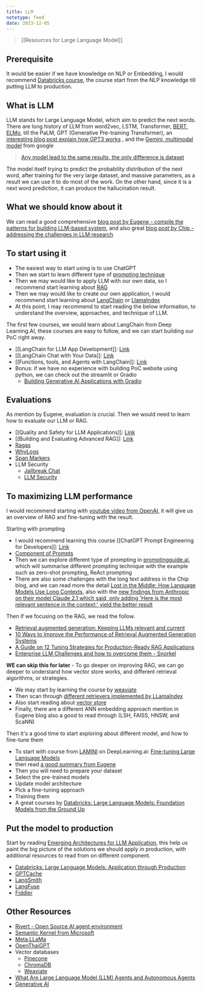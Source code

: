 ```yaml
---
title: LLM
notetype: feed
date: 2023-12-05
---
```

> [[Resources for Large Language Model]]

## Prerequisite
It would be easier if we have knowledge on NLP or Embedding, I would recommend [Databricks course](https://www.edx.org/course/large-language-models-application-through-production), the course start from the NLP knowledge till putting LLM to production.

## What is LLM
LLM stands for Large Language Model, which aim to predict the next words. There are long history of LLM from word2vec, LSTM, Transformer, [BERT, ELMo](https://jalammar.github.io/illustrated-bert/), till the PaLM, GPT (Generative Pre-training Transformer), an [interesting blog post explain how GPT3 works](https://jalammar.github.io/how-gpt3-works-visualizations-animations/) , and the [Gemini, multimodal model](https://deepmind.google/technologies/gemini/#introduction) from google

> [Any model lead to the same results, the only difference is dataset](https://nonint.com/2023/06/10/the-it-in-ai-models-is-the-dataset/)

The model itself trying to predict the probability distribution of the next word, after training for the very large dataset, and massive parameters, as a result we can use it to do most of the work. On the other hand, since it is a next word prediction, it can produce the hallucination result.


## What we should know about it

We can read a good comprehensive [blog post by Eugene - compile the patterns for building LLM-based system](https://eugeneyan.com/writing/llm-patterns/), and also great [blog post by Chip - addressing the challenges in LLM research](https://huyenchip.com/2023/08/16/llm-research-open-challenges.html)

## To start using it
- The easiest way to start using is to use ChatGPT
- Then we start to learn different type of [prompting technique](https://learn.deeplearning.ai/chatgpt-prompt-eng)
- Then we may would like to apply LLM with our own data, so I recommend start learning about [RAG](https://stackoverflow.blog/2023/10/18/retrieval-augmented-generation-keeping-llms-relevant-and-current)
- Then we may would like to create our own application, I would recommend start learning about [LangChain](https://www.langchain.com/) or [LlamaIndex](https://www.llamaindex.ai/)
- At this point, I may recommend to start reading the below information, to understand the overview, approaches, and technique of LLM.

The first few courses, we would learn about LangChain from Deep Learning.AI, these courses are easy to follow, and we can start building our PoC right away.
- [[LangChain for LLM App Development]]: [Link](https://www.deeplearning.ai/short-courses/langchain-for-llm-application-development/)
- [[LangChain Chat with Your Data]]: [Link](https://www.coursera.org/projects/langchain-chat-with-your-data-project)
- [[Functions, tools, and Agents with LangChain]]: [Link](https://learn.deeplearning.ai/functions-tools-agents-langchain)
- Bonus: if we have no experience with building PoC website using python, we can check out the streamlit or Gradio
	- [Building Generative AI Applications with Gradio](https://www.deeplearning.ai/short-courses/building-generative-ai-applications-with-gradio/)

## Evaluations
As mention by Eugene, evaluation is crucial. Then we would need to learn how to evaluate our LLM or RAG.
- [[Quality and Safety for LLM Applications]]: [Link](https://learn.deeplearning.ai/quality-safety-llm-applications)
- [[Building and Evaluating Advanced RAG]]: [Link](https://learn.deeplearning.ai/building-evaluating-advanced-rag)
- [Ragas](https://github.com/explodinggradients/ragas)
- [WhyLogs](https://github.com/whylabs/whylogs)
- [Span Markers](https://github.com/tomaarsen/SpanMarkerNER)
- LLM Security
	- [Jailbreak Chat](https://www.jailbreakchat.com/)
	- [LLM Security](https://llmsecurity.net/)

## To maximizing LLM performance
I would recommend starting with [youtube video from OpenAI](https://www.youtube.com/watch?v=ahnGLM-RC1Y&ab_channel=OpenAI), it will give us an overview of RAG and fine-tuning with the result.

Starting with prompting
- I would recommend learning this course [[ChatGPT Prompt Engineering for Developers]]: [Link](https://learn.deeplearning.ai/chatgpt-prompt-eng)
- [Component of Prompts](https://promptengineering.org/what-are-large-language-model-llm-agents/)
- Then we can explore different type of prompting in [promptingguide.ai](https://www.promptingguide.ai/), which will summarise different prompting technique with the example such as zero-shot prompting, ReAct prompting
- There are also some challenges with the long text address in the Chip blog, and we can read more the detail [Lost in the Middle: How Language Models Use Long Contexts](https://arxiv.org/pdf/2307.03172.pdf), also with the [new findings from Anthropic on their model Claude 2.1 which said, only adding 'Here is the most relevant sentence in the context:' yield the better result](https://www.anthropic.com/index/claude-2-1-prompting?)

Then if we focusing on the RAG, we read the follow.
-  [Retrieval augmented generation: Keeping LLMs relevant and current](https://stackoverflow.blog/2023/10/18/retrieval-augmented-generation-keeping-llms-relevant-and-current)
- [10 Ways to Improve the Performance of Retrieval Augmented Generation Systems](https://towardsdatascience.com/10-ways-to-improve-the-performance-of-retrieval-augmented-generation-systems-5fa2cee7cd5c)
-  [A Guide on 12 Tuning Strategies for Production-Ready RAG Applications](https://towardsdatascience.com/a-guide-on-12-tuning-strategies-for-production-ready-rag-applications-7ca646833439)
- [Enterprise LLM Challenges and how to overcome them - Snorkel](https://snorkel.ai/enterprise-llm-challenges-and-how-to-overcome-them/)

__WE can skip this for later__ - To go deeper on improving RAG, we can go deeper to understand how vector store works, and different retrieval algorithms, or strategies.
- We may start by learning the course by [weaviate](https://www.deeplearning.ai/short-courses/vector-databases-embeddings-applications/)
- Then scan through [different retrievers implemented by LLamaIndex](https://docs.llamaindex.ai/en/latest/module_guides/querying/retriever/retrievers.html)
- Also start reading about [vector store](https://www.pinecone.io/learn/vector-database/)
- Finally, there are a different ANN embedding approach mention in Eugene blog also a good to read through (LSH, FAISS, HNSW, and ScaNN)


Then it's a good time to start exploring about different model, and how to fine-tune them
- To start with course from [LAMINI](https://www.lamini.ai/) on DeepLearning.ai: [Fine-tuning Large Language Models](https://learn.deeplearning.ai/finetuning-large-language-models)
- then read [a good summary from Eugene](https://eugeneyan.com/writing/llm-patterns/#how-to-apply-fine-tuning)
- Then you will need to prepare your dataset
- Select the pre-trained models
- Update model architecture
- Pick a fine-tuning approach
- Training them
- A great courses by [Databricks: Large Language Models: Foundation Models from the Ground Up](https://www.edx.org/course/large-language-models-foundation-models-from-the-ground-up)

## Put the model to production
Start by reading [Emerging Architectures for LLM Application](https://a16z.com/emerging-architectures-for-llm-applications/), this help us paint the big picture of the solutions we should apply in production, with additional resources to read from on different component.
- [Databricks: Large Language Models: Application through Production](https://www.edx.org/course/large-language-models-application-through-production)
- [GPTCache](https://github.com/zilliztech/GPTCache)
- [LangSmith](https://www.langchain.com/langsmith)
- [LangFuse](https://langfuse.com/)
- [Fiddler](https://www.fiddler.ai/)


## Other Resources
- [Rivert - Open Source AI agent environment](https://rivet.ironcladapp.com/)
- [Semantic Kernel from Microsoft](https://github.com/microsoft/semantic-kernel)
- [Meta LLaMa](https://ai.meta.com/llama/)
- [OpenThaiGPT](https://openthaigpt.aieat.or.th/)
- Vector databases
	- [Pinecone](https://www.pinecone.io/learn/vector-database)
	- [ChromaDB](https://www.trychroma.com/)
	- [Weaviate](https://weaviate.io/)
- [What Are Large Language Model (LLM) Agents and Autonomous Agents](https://promptengineering.org/what-are-large-language-model-llm-agents/)
- [Generative AI](https://www.coursera.org/learn/generative-ai-with-llms)